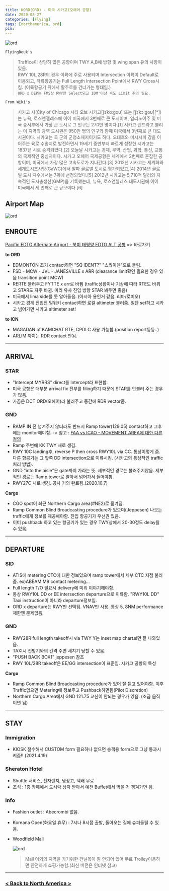 ```yaml
---
title: KORD(ORD) - 미국 시카고(오헤어 공항)
date: 2020-08-27
categories: [Flying]
tags: [northamerica, ord]
pin:
---
```


![ord](/img/flying/airport/ord.jpg)

`FlyingDeuk's`
>Traffice이 상당히 많은 공항이며 TWY A,B에 방향 및 wing span 유의 사항이 있음. <br>
RWY 10L,28R의 경우 이륙에 주로 사용되며 Intersection 이륙이 Default로 이용되고, 착륙항공기는 Full Length Intersection Point에서 RWY Cross시킴. (이륙항공기 뒤에서 활주로를 건너가는 형태임.)<br>
`ORD x DEP는 FMS상 RWY만 Select되고 10M'이상 속도 Limit 주의 필요.`

`From Wiki's`
>시카고 시(City of Chicago 시티 오브 시카고[ʃɪˈkɑːɡoʊ] 또는 [ʃɪˈkɔːɡoʊ][*])는 뉴욕, 로스앤젤레스에 이어 미국에서 3번째로 큰 도시이며, 일리노이주 및 미국 중서부에서 가장 큰 도시로 그 인구는 270만 명이다.[1] 시카고 랜드라고 불리는 이 지역의 광역 도시권은 950만 명의 인구와 함께 미국에서 3번째로 큰 대도시권이다. 시카고는 쿡 군의 군청소재지이기도 하다.
오대호와 미시시피 강을 이어주는 육로 수송지로 발전하면서 19세기 중반부터 빠르게 성장한 시카고는 1837년 시로 승격되었다.[2] 오늘날 시카고는 경제, 무역, 산업, 과학, 통신, 교통의 국제적인 중심지이다. 시카고 오헤어 국제공항은 세계에서 2번째로 혼잡한 공항이며, 미국에서 가장 많은 고속도로가 지나간다.[3] 2012년 시카고는 세계화와 세계도시조사망(GaWC)에서 알파 글로벌 도시로 평가되었고,[4] 2014년 글로벌 도시 지수에서는 7위에 선정되었다.[5] 2012년 시카고는 5,710억 달러의 지속적인 도시총생산(GMP)을 기록했는데, 뉴욕, 로스앤젤레스 대도시권에 이어 미국에서 세 번째로 큰 규모이다.[6]

## Airport Map
![ord](/img/flying/airport/ord_ap.jpg)

## ENROUTE
[Pacific EDTO Alternate Airport - 북미 태평양 EDTO ALT 공항](/posts/edto/) => 바로가기

**to ORD**
- EDMONTON 초기 contact하면 "SQ IDENT?" "스쿽이덴"으로 들림.
- FSD - MCW - JVL - JANESVILLE x ARR (clearance limit확인 필요한 경우 있음 transition point MCW)
- RERTE 불러주고 FYTTE x arr로 바뀜 (traffic상황이나 기상에 따라 RTE도 바뀌고 STAR도 자주 바뀜. 미리 유사 진입 방향 STAR 봐두면 좋음)
- 미국에서 lima side를 못 알아들음. (아시아 용인거 같음. 리마/로미오)
- 시카고 경계 진입전 밀워키 contact하면 로컬 altimeter 불러줌. 일단 set하고 시카고 넘어가면 시카고 altimeter set!

**to ICN**
- MAGADAN of KAMCHAT RTE, CPDLC 사용 가능함.(position report등등..)
- ARLIM 까지는 RDR contact 안됨.

--------

## ARRIVAL
### STAR
- "Intercept MYRRS" direct를 Intercept라 표현함.
- 미국 공항은 대부분 arrival fix 전부를 filing하기 때문에 STAR를 안불러 주는 경우가 많음.
- 가끔은 DCT ORD(오헤어)라 불러주고 중간에 RDR vector줌.

### GND
- RAMP IN 전 넘겨주지 않더라도 반드시 Ramp tower(129.05) contact하고 그후에는 monitor해야함. -> 참고 : [FAA vs ICAO - MOVEMENT AREA에 대한 다른 정의](/posts/movement)
- Ramp 주변에 KK TWY 새로 생김.
- RWY 10C landing후, reverse P then cross RWY10L via CC. 통상이렇게 줌. 다른 항공기는 그 앞쪽 DD intersection으로 이륙시킴. (시카고의 통상적인 traffic 처리 방법).
- GND "into the aisle"은 gate까지 가라는 뜻. 세부적인 경로는 불러주지않음. 세부적인 경로는 Ramp tower로 알아서 넘어가서 들어야함.
- RWY27C 새로 생김. 공사 거의 완료됨.(2020.10.7)

**Cargo**
- CGO spot이 최근 Northern Cargo area(#NE2)로 옮겨짐.
- Ramp Common Blind Broadcasting procedure가 있으며(Jeppesen) 나오는 traffic에게 정보를 제공해야함. 진입 항공기가 우선권 있음.
- 이미 pushback 하고 있는 항공기가 있는 경우 TWY상에서 20-30정도 delay될 수 있음.

---------

## DEPARTURE
### SID
- ATIS에 metering CTC에 대한 정보있으며 ramp tower에서 세부 CTC 지점 불러줌. ex)ABEAM M9 contact metering...
- Full length T/O 필요시 delivery에 미리 이야기해야함.
- 통상 RWY10L DD or EE intersection departure으로 이륙함. "RWY10L DD" Taxi instruction이 아니라 departure정보임.
- ORD x departure는 RWY만 선택됨. VNAV만 사용. 통상 5, 8NM performance 제한엔 문제없음.

### GND
- RWY28R full length takeoff시 via TWY Y는 inset map chart보면 잘 나와있음.
- TAXI시 전방기와의 간격 주면 세치기 당할 수 있음.
- "PUSH BACK BOX1" jeppesen 참조
- RWY 10L/28R takeoff은 EE/GG intersection이 표준임. 시카고 공항의 특성

**Cargo**
- Ramp Common Blind Broadcasting procedure가 있어 잘 듣고 있어야함. 이후 Traffic없으면 Metering에 정보주고 Pushback하면됨(Pilot Discretion)
- Northern Cargo Area에서 GND 121.75 교신이 안되는 경우가 있음. (조금 움직이면 됨)

------

## STAY
### Immigration
- KIOSK 철수해서 CUSTOM form 필요하나 없으면 승객용 form으로 그냥 통과시켜줌!! (2021.4.19)

### Sheraton Hotel
- Shuttle 서비스, 전자렌지, 냉장고, 택배 무료
- 조식 : 1층 카페에서 도시락 상자 받아서 예전 Buffet에서 먹을 거 챙겨가면 됨.

### Info
- Fashion outlet : Abecrombi 없음.
- Koreana Open(화요일 휴무) : 7시나 8시쯤 출발, 돌아오는 길에 슈퍼들릴 수 있음.
- Woodfield Mall

  ![ord](/img/flying/airport/ord_info.jpg)
  >Mall 이외의 지역을 가기위한 건널목이 잘 안되어 있어 무료 Trolley이용하면 안전하게 쇼핑가능함.(최신 버전은 인터넷 참고)

------

### [< Back to North America >](/posts/NorthAmerica/)

